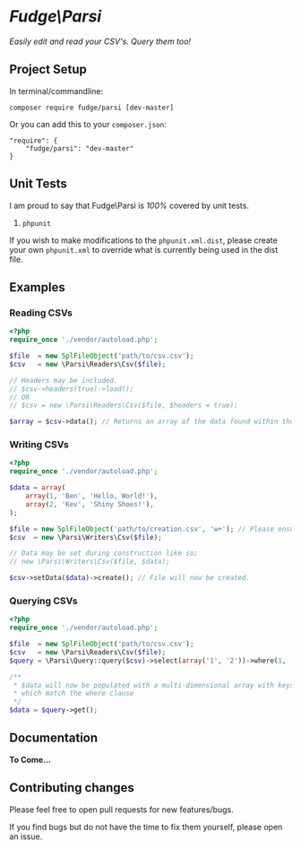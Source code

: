 # _Fudge\Parsi_

_Easily edit and read your CSV's. Query them too!_

## Project Setup
In terminal/commandline:

    composer require fudge/parsi [dev-master]

Or you can add this to your `composer.json`:

    "require": {
        "fudge/parsi": "dev-master"
    }


## Unit Tests

I am proud to say that Fudge\Parsi is *100%* covered by unit tests.

1. `phpunit`

If you wish to make modifications to the `phpunit.xml.dist`, please create your own
`phpunit.xml` to override what is currently being used in the dist file.

## Examples

### Reading CSVs

```php
<?php
require_once './vendor/autoload.php';

$file  = new SplFileObject('path/to/csv.csv');
$csv   = new \Parsi\Readers\Csv($file);

// Headers may be included.
// $csv->headers(true)->load();
// OR
// $csv = new \Parsi\Readers\Csv($file, $headers = true);

$array = $csv->data(); // Returns an array of the data found within the file
```
### Writing CSVs

```php
<?php
require_once './vendor/autoload.php';

$data = array(
    array(1, 'Ben', 'Hello, World!'),
    array(2, 'Kev', 'Shiny Shoes!'),
);

$file = new SplFileObject('path/to/creation.csv', 'w+'); // Please ensure you use 'w+'
$csv  = new \Parsi\Writers\Csv($file);

// Data may be set during construction like so;
// new \Parsi\Writers\Csv($file, $data);

$csv->setData($data)->create(); // File will now be created.
```

### Querying CSVs
```php
<?php
require_once './vendor/autoload.php';

$file  = new SplFileObject('path/to/csv.csv');
$csv   = new \Parsi\Readers\Csv($file);
$query = \Parsi\Query::query($csv)->select(array('1', '2'))->where(1, '=', 2); // Similar syntax to Laravel Fluent/Eloquent.

/**
 * $data will now be populated with a multi-dimensional array with keys 1, 2
 * which match the where clause
 */
$data = $query->get();
```

## Documentation

__To Come...__

## Contributing changes

Please feel free to open pull requests for new features/bugs.

If you find bugs but do not have the time to fix them yourself, please open an issue.
